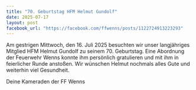 ```yaml
---
title: "70. Geburtstag HFM Helmut Gundolf"
date: 2025-07-17
layout: post
facebook_url: "https://facebook.com/ffwenns/posts/1122724913223293"
---
```


Am gestrigen Mittwoch, den 16. Juli 2025 besuchten wir unser langjähriges Mitglied HFM Helmut Gundolf zu seinem 70. Geburtstag. Eine Abordnung der Feuerwehr Wenns konnte ihm persönlich gratulieren und mit ihm in feierlicher Runde anstoßen. Wir wünschen Helmut nochmals alles Gute und weiterhin viel Gesundheit. 

Deine Kameraden der FF Wenns